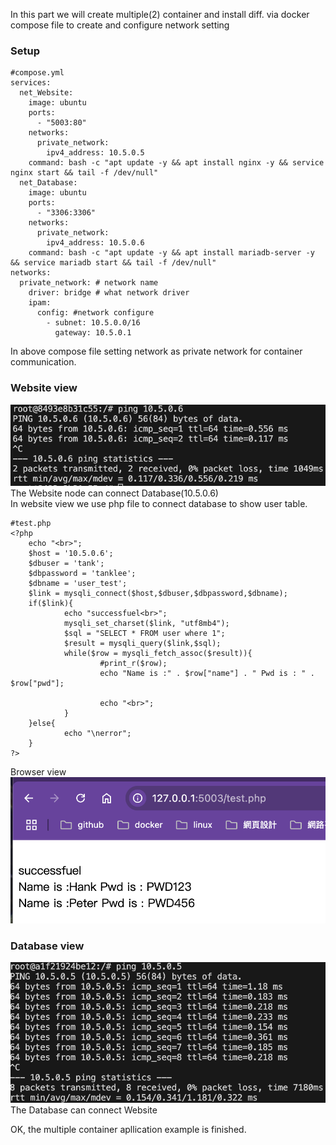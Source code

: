 In this part we will create multiple(2) container and install diff. via docker compose file to create and configure network setting<br>

### Setup 
```
#compose.yml
services: 
  net_Website: 
    image: ubuntu 
    ports: 
      - "5003:80"
    networks:
      private_network:
        ipv4_address: 10.5.0.5
    command: bash -c "apt update -y && apt install nginx -y && service nginx start && tail -f /dev/null"
  net_Database:  
    image: ubuntu  
    ports:
      - "3306:3306"
    networks:
      private_network:
        ipv4_address: 10.5.0.6
    command: bash -c "apt update -y && apt install mariadb-server -y && service mariadb start && tail -f /dev/null"
networks:
  private_network: # network name 
    driver: bridge # what network driver
    ipam:
      config: #network configure
        - subnet: 10.5.0.0/16
          gateway: 10.5.0.1
```
In above compose file setting network as private network for container communication.<br>

### Website view
![ping database](./image/ping_database.png)
The Website node can connect Database(10.5.0.6)<br>
In website view we use php file to connect database to show user table.
```
#test.php
<?php
    echo "<br>";
    $host = '10.5.0.6';
    $dbuser = 'tank';
    $dbpassword = 'tanklee';
    $dbname = 'user_test';
    $link = mysqli_connect($host,$dbuser,$dbpassword,$dbname);
    if($link){
            echo "successfuel<br>";
            mysqli_set_charset($link, "utf8mb4");
            $sql = "SELECT * FROM user where 1";
            $result = mysqli_query($link,$sql);
            while($row = mysqli_fetch_assoc($result)){
                    #print_r($row);
                    echo "Name is :" . $row["name"] . " Pwd is : " . $row["pwd"];

                    echo "<br>";
            }
    }else{
            echo "\nerror";
    }
?>
```
Browser view
![browser view](./image/website_php_sql_verify.png)
### Database view

![ping website](./image/ping_website.png)
The Database can connect Website


OK, the multiple container apllication example is finished.